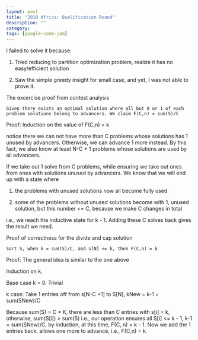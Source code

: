 ```yaml
---
layout: post
title: "2010 Africa: Qualification Round"
description: ""
category: 
tags: [google-code-jam]
---
```


I failed to solve it because:
1. Tried reducing to partition optimization problem, realize it has no easy/efficient solution

2. Saw the simple greedy insight for small case, and yet, I was not able to prove it.

The excercise proof from contest analysis

```
Given there exists an optimal solution where all but 0 or 1 of each problem solutions belong to advancers. We claim F(C,n) = sum(S)/C
```
Proof: Induction on the value of F(C,n) = k

notice there we can not have more than C problems whose solutions has 1 unused by advancers. Otherwise,
we can advance 1 more instead. By this fact, we also know at least N-C + 1 problems whose solutions are used by all advancers.

  If we take out 1 solve from C problems, while ensuring we take out ones from ones with solutions unused by advancers. We know that we will end up with a state where  

1. the problems with unused solutions now all become fully used

2. some of the problems without unused solutions become with 1, unused solution, but this number <= C, because we make C changes in total

i.e., we reach the inductive state for k - 1.  Adding these C solves back gives the result we need.

Proof of correctness for the divide and cap solution
```
Sort S, when k = sum(S)/C, and s[N] <= k, then F(C,n) = k
```
Proof: The general idea is similar to the one above

Induction on k,

Base case k = 0. Trivial

k case:
Take 1 entries off from s[N-C +1] to S[N], kNew = k-1 =  sum(SNew)/C

Because sum(S) = C * K, there are less than C entries with s[i] = k, otherwise, sum(S[i[) > sum(S)
i.e., our operation ensures all S[i] <= k - 1, k-1 = sum(SNew)/C, by induction, at this time, F(C, n) = k - 1. Now we add the 1 entries
back, allows one more to advance, i.e., F(C,n) = k.
